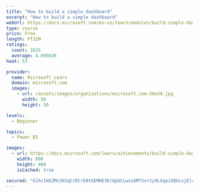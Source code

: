 ```yaml
---
title: "How to build a simple dashboard"
excerpt: "How to build a simple dashboard"
webUrl: https://docs.microsoft.com/en-us/learn/modules/build-simple-dashboard/
type: course
price: Free
length: PT31M
ratings:
  count: 2635
  average: 4.695636
heat: 53

provider:
  name: Microsoft Learn
  domain: microsoft.com
  images:
    - url: /assets/images/organizations/microsoft.com-50x50.jpg
      width: 50
      height: 50

levels:
  - Beginner

topics:
  - Power BI

images:
  - url: https://docs.microsoft.com/learn/achievements/build-simple-dashboard-social.png
    width: 800
    height: 400
    isCached: true

secured: "Glhc1kKZMx3XSqCrDCrE8tGEMHE3ErQpbCLwszGMT2vrty9LXqaiXQGcsjElcmtGjru9yio83qPsCcQh3jnqFfAjXUPkaMx6XNnLbfzMeSUNbbxmI5QGq/W5JHydm82kUn2i6BNDxwKsFrlUFDbZXMr5jZAJNOPyzeTSNyB322QIlxwcdrzgtH/cP1nCgS9HAdMWkUYMXT3U07aBN6HNScHRPZXUjgQ498a1Xa0ILPce01y3whx1i0393kSLHWHX5F+nzk3M4aLJCaGc1lmdcZ/94uE2RcRK11WQhbwUWsQaagUip3UbtIevJf24SzCSQznO2QJTgLApHSJZEl9OiDeIJJI/4PkdQz7RmWksoyX8qEdK17bCdgNxfSMPIsyB7jQ5rQuYGpSKTlcprjRTd6T4rl+WFD+XJ9RVcQvtax4=;MugWYRVdT07sAyAwv0lOhA=="
---
```


